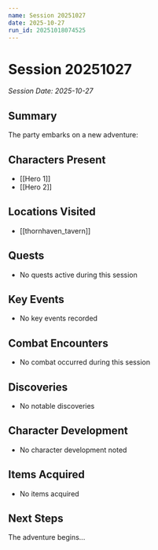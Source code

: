 ```yaml
---
name: Session 20251027
date: 2025-10-27
run_id: 20251018074525
---
```


# Session 20251027

*Session Date: 2025-10-27*

## Summary
The party embarks on a new adventure: 

## Characters Present
- [[Hero 1]]
- [[Hero 2]]

## Locations Visited
- [[thornhaven_tavern]]

## Quests
- No quests active during this session

## Key Events
- No key events recorded

## Combat Encounters
- No combat occurred during this session

## Discoveries
- No notable discoveries

## Character Development
- No character development noted

## Items Acquired
- No items acquired

## Next Steps
The adventure begins...